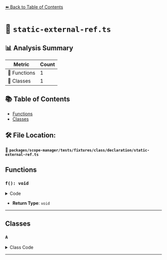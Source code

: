 [⬅️ Back to Table of Contents](../../../../../../index.md)

# 📄 `static-external-ref.ts`

## 📊 Analysis Summary

| Metric | Count |
|--------|-------|
| 🔧 Functions | 1 |
| 🧱 Classes | 1 |

## 📚 Table of Contents

- [Functions](#functions)
- [Classes](#classes)

## 🛠️ File Location:
📂 **`packages/scope-manager/tests/fixtures/class/declaration/static-external-ref.ts`**

## Functions

### `f(): void`

<details><summary>Code</summary>

```ts
function f() {}
```
</details>

- **Return Type**: `void`

---

## Classes

### `A`

<details><summary>Class Code</summary>

```ts
class A {
  static {
    f();
  }
}
```
</details>


---
